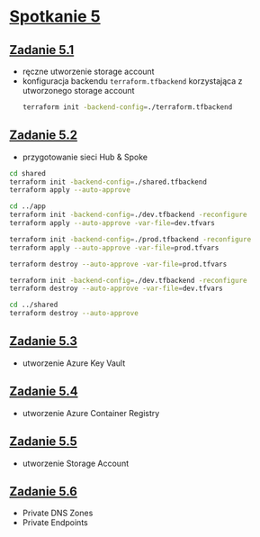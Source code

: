# [Spotkanie 5](https://github.com/cloudstateu/kurs-iac-terraform/blob/master/Zjazd5/zadania.md)


## [Zadanie 5.1](./zadanie1)

* ręczne utworzenie storage account
* konfiguracja backendu `terraform.tfbackend` korzystająca z utworzonego storage account
    ```bash
    terraform init -backend-config=./terraform.tfbackend
    ```


## [Zadanie 5.2](./zadanie2)

* przygotowanie sieci Hub & Spoke

```bash
cd shared
terraform init -backend-config=./shared.tfbackend
terraform apply --auto-approve

cd ../app
terraform init -backend-config=./dev.tfbackend -reconfigure
terraform apply --auto-approve -var-file=dev.tfvars

terraform init -backend-config=./prod.tfbackend -reconfigure
terraform apply --auto-approve -var-file=prod.tfvars

```

```bash
terraform destroy --auto-approve -var-file=prod.tfvars

terraform init -backend-config=./dev.tfbackend -reconfigure
terraform destroy --auto-approve -var-file=dev.tfvars

cd ../shared
terraform destroy --auto-approve
```


## [Zadanie 5.3](./zadanie3)

* utworzenie Azure Key Vault


## [Zadanie 5.4](./zadanie4)

* utworzenie Azure Container Registry


## [Zadanie 5.5](./zadanie5)

* utworzenie Storage Account


## [Zadanie 5.6](./zadanie6)

* Private DNS Zones
* Private Endpoints